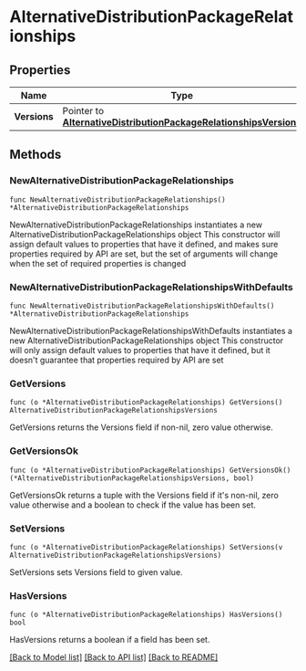 # AlternativeDistributionPackageRelationships

## Properties

Name | Type | Description | Notes
------------ | ------------- | ------------- | -------------
**Versions** | Pointer to [**AlternativeDistributionPackageRelationshipsVersions**](AlternativeDistributionPackageRelationshipsVersions.md) |  | [optional] 

## Methods

### NewAlternativeDistributionPackageRelationships

`func NewAlternativeDistributionPackageRelationships() *AlternativeDistributionPackageRelationships`

NewAlternativeDistributionPackageRelationships instantiates a new AlternativeDistributionPackageRelationships object
This constructor will assign default values to properties that have it defined,
and makes sure properties required by API are set, but the set of arguments
will change when the set of required properties is changed

### NewAlternativeDistributionPackageRelationshipsWithDefaults

`func NewAlternativeDistributionPackageRelationshipsWithDefaults() *AlternativeDistributionPackageRelationships`

NewAlternativeDistributionPackageRelationshipsWithDefaults instantiates a new AlternativeDistributionPackageRelationships object
This constructor will only assign default values to properties that have it defined,
but it doesn't guarantee that properties required by API are set

### GetVersions

`func (o *AlternativeDistributionPackageRelationships) GetVersions() AlternativeDistributionPackageRelationshipsVersions`

GetVersions returns the Versions field if non-nil, zero value otherwise.

### GetVersionsOk

`func (o *AlternativeDistributionPackageRelationships) GetVersionsOk() (*AlternativeDistributionPackageRelationshipsVersions, bool)`

GetVersionsOk returns a tuple with the Versions field if it's non-nil, zero value otherwise
and a boolean to check if the value has been set.

### SetVersions

`func (o *AlternativeDistributionPackageRelationships) SetVersions(v AlternativeDistributionPackageRelationshipsVersions)`

SetVersions sets Versions field to given value.

### HasVersions

`func (o *AlternativeDistributionPackageRelationships) HasVersions() bool`

HasVersions returns a boolean if a field has been set.


[[Back to Model list]](../README.md#documentation-for-models) [[Back to API list]](../README.md#documentation-for-api-endpoints) [[Back to README]](../README.md)


